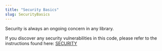 ```yaml
---
title: "Security Basics"
slug: SecurityBasics
---
```


Security is always an ongoing concern in any library.

If you discover any security vulnerabilities in this code, please refer to the instructions found here: [SECURITY](https://github.com/apache/juneau/blob/master/SECURITY.md)
